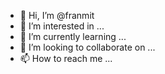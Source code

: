 - 👋 Hi, I’m @franmit
- 👀 I’m interested in ...
- 🌱 I’m currently learning ...
- 💞️ I’m looking to collaborate on ...
- 📫 How to reach me ...

<!---
franmit/franmit is a ✨ special ✨ repository because its `README.md` (this file) appears on your GitHub profile.
You can click the Preview link to take a look at your changes.
--->
